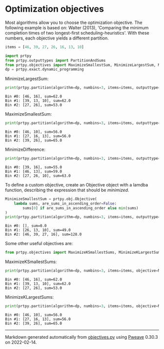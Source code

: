 # Optimization objectives

Most algorithms allow you to choose the optimization objective.
The following example is based on:
    Walter (2013), 'Comparing the minimum completion times of two longest-first scheduling-heuristics'.
With these numbers, each objective yields a different partition.

```python
items = [46, 39, 27, 26, 16, 13, 10]

import prtpy
from prtpy.outputtypes import PartitionAndSums
from prtpy.objectives import MaximizeSmallestSum, MinimizeLargestSum, MinimizeDifference
dp = prtpy.exact.dynamic_programming
```



MinimizeLargestSum:

```python
print(prtpy.partition(algorithm=dp, numbins=3, items=items, outputtype=PartitionAndSums, objective=MinimizeLargestSum))
```

```
Bin #0: [46, 16], sum=62.0
Bin #1: [39, 13, 10], sum=62.0
Bin #2: [27, 26], sum=53.0
```



MaximizeSmallestSum:

```python
print(prtpy.partition(algorithm=dp, numbins=3, items=items, outputtype=PartitionAndSums, objective=MaximizeSmallestSum))
```

```
Bin #0: [46, 10], sum=56.0
Bin #1: [27, 16, 13], sum=56.0
Bin #2: [39, 26], sum=65.0
```



MinimizeDifference:

```python
print(prtpy.partition(algorithm=dp, numbins=3, items=items, outputtype=PartitionAndSums, objective=MinimizeDifference))
```

```
Bin #0: [39, 16], sum=55.0
Bin #1: [46, 13], sum=59.0
Bin #2: [27, 26, 10], sum=63.0
```



To define a custom objective, create an Objective object with a lamdba function, 
   describing the expression that should be *minimized*.

```python
MinimizeSmallestSum = prtpy.obj.Objective(
    lambda sums, are_sums_in_ascending_order=False: 
        sums[0] if are_sums_in_ascending_order else min(sums)
)
print(prtpy.partition(algorithm=dp, numbins=3, items=items, outputtype=PartitionAndSums, objective=MinimizeSmallestSum))
```

```
Bin #0: [], sum=0.0
Bin #1: [26, 13, 10], sum=49.0
Bin #2: [46, 39, 27, 16], sum=128.0
```



Some other useful objectives are:

```python
from prtpy.objectives import MaximizeKSmallestSums, MinimizeKLargestSums
```



MaximizeKSmallestSums:

```python
print(prtpy.partition(algorithm=dp, numbins=3, items=items, objective=MaximizeKSmallestSums(2), outputtype=PartitionAndSums))
```

```
Bin #0: [46, 16], sum=62.0
Bin #1: [39, 13, 10], sum=62.0
Bin #2: [27, 26], sum=53.0
```



MinimizeKLargestSums:

```python
print(prtpy.partition(algorithm=dp, numbins=3, items=items, objective=MinimizeKLargestSums(2), outputtype=PartitionAndSums))
```

```
Bin #0: [46, 10], sum=56.0
Bin #1: [27, 16, 13], sum=56.0
Bin #2: [39, 26], sum=65.0
```


---
Markdown generated automatically from [objectives.py](objectives.py) using [Pweave](http://mpastell.com/pweave) 0.30.3 on 2022-02-14.
